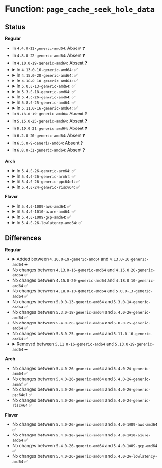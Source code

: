 # Function: <code>page_cache_seek_hole_data</code>

## Status
<b>Regular</b>
<ul>
<li>
In <code>4.4.0-21-generic-amd64</code>: Absent ❓
</li>
<li>
In <code>4.8.0-22-generic-amd64</code>: Absent ❓
</li>
<li>
In <code>4.10.0-19-generic-amd64</code>: Absent ❓
</li>
<li>
<details>
<summary>In <code>4.13.0-16-generic-amd64</code>: ✅</summary>

```c
loff_t page_cache_seek_hole_data(struct inode * inode, loff_t offset, loff_t length, int whence)
```

```json
{
  "name": "page_cache_seek_hole_data",
  "collision_type": "Unique Global",
  "inline_type": "No",
  "funcs": [
    {
      "addr": 18446744071581532832,
      "name": "page_cache_seek_hole_data",
      "external": true,
      "loc": "fs/buffer.c:3538",
      "file": "fs/buffer.c",
      "inline": "seen, unknown",
      "caller_inline": [],
      "caller_func": [
        "fs/iomap.c:iomap_seek_data_actor",
        "fs/iomap.c:iomap_seek_hole_actor"
      ]
    }
  ],
  "symbols": [
    {
      "addr": 18446744071581532832,
      "name": "page_cache_seek_hole_data",
      "section": ".text",
      "bind": "STB_GLOBAL",
      "size": 740
    }
  ]
}
```
</details>
</li>
<li>
<details>
<summary>In <code>4.15.0-20-generic-amd64</code>: ✅</summary>

```c
loff_t page_cache_seek_hole_data(struct inode * inode, loff_t offset, loff_t length, int whence)
```

```json
{
  "name": "page_cache_seek_hole_data",
  "collision_type": "Unique Global",
  "inline_type": "No",
  "funcs": [
    {
      "addr": 18446744071581675440,
      "name": "page_cache_seek_hole_data",
      "external": true,
      "loc": "fs/buffer.c:3506",
      "file": "fs/buffer.c",
      "inline": "seen, unknown",
      "caller_inline": [],
      "caller_func": [
        "fs/iomap.c:iomap_seek_data_actor",
        "fs/iomap.c:iomap_seek_hole_actor"
      ]
    }
  ],
  "symbols": [
    {
      "addr": 18446744071581675440,
      "name": "page_cache_seek_hole_data",
      "section": ".text",
      "bind": "STB_GLOBAL",
      "size": 658
    }
  ]
}
```
</details>
</li>
<li>
<details>
<summary>In <code>4.18.0-10-generic-amd64</code>: ✅</summary>

```c
loff_t page_cache_seek_hole_data(struct inode * inode, loff_t offset, loff_t length, int whence)
```

```json
{
  "name": "page_cache_seek_hole_data",
  "collision_type": "Unique Static",
  "inline_type": "No",
  "funcs": [
    {
      "addr": 18446744071582046960,
      "name": "page_cache_seek_hole_data",
      "external": false,
      "loc": "fs/iomap.c:657",
      "file": "fs/iomap.c",
      "inline": "seen, unknown",
      "caller_inline": [],
      "caller_func": [
        "fs/iomap.c:iomap_seek_data_actor",
        "fs/iomap.c:iomap_seek_hole_actor"
      ]
    }
  ],
  "symbols": [
    {
      "addr": 18446744071582046960,
      "name": "page_cache_seek_hole_data",
      "section": ".text",
      "bind": "STB_LOCAL",
      "size": 896
    }
  ]
}
```
</details>
</li>
<li>
<details>
<summary>In <code>5.0.0-13-generic-amd64</code>: ✅</summary>

```c
loff_t page_cache_seek_hole_data(struct inode * inode, loff_t offset, loff_t length, int whence)
```

```json
{
  "name": "page_cache_seek_hole_data",
  "collision_type": "Unique Static",
  "inline_type": "No",
  "funcs": [
    {
      "addr": 18446744071582140832,
      "name": "page_cache_seek_hole_data",
      "external": false,
      "loc": "fs/iomap.c:1291",
      "file": "fs/iomap.c",
      "inline": "seen, unknown",
      "caller_inline": [],
      "caller_func": [
        "fs/iomap.c:iomap_seek_data_actor",
        "fs/iomap.c:iomap_seek_hole_actor"
      ]
    }
  ],
  "symbols": [
    {
      "addr": 18446744071582140832,
      "name": "page_cache_seek_hole_data",
      "section": ".text",
      "bind": "STB_LOCAL",
      "size": 902
    }
  ]
}
```
</details>
</li>
<li>
<details>
<summary>In <code>5.3.0-18-generic-amd64</code>: ✅</summary>

```c
loff_t page_cache_seek_hole_data(struct inode * inode, loff_t offset, loff_t length, int whence)
```

```json
{
  "name": "page_cache_seek_hole_data",
  "collision_type": "Unique Static",
  "inline_type": "No",
  "funcs": [
    {
      "addr": 18446744071582310784,
      "name": "page_cache_seek_hole_data",
      "external": false,
      "loc": "fs/iomap/seek.c:74",
      "file": "fs/iomap/seek.c",
      "inline": "seen, unknown",
      "caller_inline": [],
      "caller_func": [
        "fs/iomap/seek.c:iomap_seek_data_actor",
        "fs/iomap/seek.c:iomap_seek_hole_actor"
      ]
    }
  ],
  "symbols": [
    {
      "addr": 18446744071582310784,
      "name": "page_cache_seek_hole_data",
      "section": ".text",
      "bind": "STB_LOCAL",
      "size": 837
    }
  ]
}
```
</details>
</li>
<li>
<details>
<summary>In <code>5.4.0-26-generic-amd64</code>: ✅</summary>

```c
loff_t page_cache_seek_hole_data(struct inode * inode, loff_t offset, loff_t length, int whence)
```

```json
{
  "name": "page_cache_seek_hole_data",
  "collision_type": "Unique Static",
  "inline_type": "No",
  "funcs": [
    {
      "addr": 18446744071582409840,
      "name": "page_cache_seek_hole_data",
      "external": false,
      "loc": "fs/iomap/seek.c:74",
      "file": "fs/iomap/seek.c",
      "inline": "seen, unknown",
      "caller_inline": [],
      "caller_func": [
        "fs/iomap/seek.c:iomap_seek_data_actor",
        "fs/iomap/seek.c:iomap_seek_hole_actor"
      ]
    }
  ],
  "symbols": [
    {
      "addr": 18446744071582409840,
      "name": "page_cache_seek_hole_data",
      "section": ".text",
      "bind": "STB_LOCAL",
      "size": 837
    }
  ]
}
```
</details>
</li>
<li>
<details>
<summary>In <code>5.8.0-25-generic-amd64</code>: ✅</summary>

```c
loff_t page_cache_seek_hole_data(struct inode * inode, loff_t offset, loff_t length, int whence)
```

```json
{
  "name": "page_cache_seek_hole_data",
  "collision_type": "Unique Static",
  "inline_type": "No",
  "funcs": [
    {
      "addr": 18446744071582703568,
      "name": "page_cache_seek_hole_data",
      "external": false,
      "loc": "fs/iomap/seek.c:74",
      "file": "fs/iomap/seek.c",
      "inline": "seen, unknown",
      "caller_inline": [],
      "caller_func": [
        "fs/iomap/seek.c:iomap_seek_data_actor",
        "fs/iomap/seek.c:iomap_seek_hole_actor"
      ]
    }
  ],
  "symbols": [
    {
      "addr": 18446744071582703568,
      "name": "page_cache_seek_hole_data",
      "section": ".text",
      "bind": "STB_LOCAL",
      "size": 832
    }
  ]
}
```
</details>
</li>
<li>
<details>
<summary>In <code>5.11.0-16-generic-amd64</code>: ✅</summary>

```c
loff_t page_cache_seek_hole_data(struct inode * inode, loff_t offset, loff_t length, int whence)
```

```json
{
  "name": "page_cache_seek_hole_data",
  "collision_type": "Unique Static",
  "inline_type": "No",
  "funcs": [
    {
      "addr": 18446744071582774848,
      "name": "page_cache_seek_hole_data",
      "external": false,
      "loc": "fs/iomap/seek.c:74",
      "file": "fs/iomap/seek.c",
      "inline": "seen, unknown",
      "caller_inline": [],
      "caller_func": [
        "fs/iomap/seek.c:iomap_seek_data_actor",
        "fs/iomap/seek.c:iomap_seek_hole_actor"
      ]
    }
  ],
  "symbols": [
    {
      "addr": 18446744071582774848,
      "name": "page_cache_seek_hole_data",
      "section": ".text",
      "bind": "STB_LOCAL",
      "size": 832
    }
  ]
}
```
</details>
</li>
<li>
In <code>5.13.0-19-generic-amd64</code>: Absent ❓
</li>
<li>
In <code>5.15.0-25-generic-amd64</code>: Absent ❓
</li>
<li>
In <code>5.19.0-21-generic-amd64</code>: Absent ❓
</li>
<li>
In <code>6.2.0-20-generic-amd64</code>: Absent ❓
</li>
<li>
In <code>6.5.0-9-generic-amd64</code>: Absent ❓
</li>
<li>
In <code>6.8.0-31-generic-amd64</code>: Absent ❓
</li>
</ul>
<b>Arch</b>
<ul>
<li>
<details>
<summary>In <code>5.4.0-26-generic-arm64</code>: ✅</summary>

```c
loff_t page_cache_seek_hole_data(struct inode * inode, loff_t offset, loff_t length, int whence)
```

```json
{
  "name": "page_cache_seek_hole_data",
  "collision_type": "Unique Static",
  "inline_type": "No",
  "funcs": [
    {
      "addr": 18446603336494013504,
      "name": "page_cache_seek_hole_data",
      "external": false,
      "loc": "fs/iomap/seek.c:74",
      "file": "fs/iomap/seek.c",
      "inline": "seen, unknown",
      "caller_inline": [],
      "caller_func": [
        "fs/iomap/seek.c:iomap_seek_data_actor",
        "fs/iomap/seek.c:iomap_seek_hole_actor"
      ]
    }
  ],
  "symbols": [
    {
      "addr": 18446603336494013504,
      "name": "page_cache_seek_hole_data",
      "section": ".text",
      "bind": "STB_LOCAL",
      "size": 732
    }
  ]
}
```
</details>
</li>
<li>
<details>
<summary>In <code>5.4.0-26-generic-armhf</code>: ✅</summary>

```c
loff_t page_cache_seek_hole_data(struct inode * inode, loff_t offset, loff_t length, int whence)
```

```json
{
  "name": "page_cache_seek_hole_data",
  "collision_type": "Unique Static",
  "inline_type": "No",
  "funcs": [
    {
      "addr": 3227478896,
      "name": "page_cache_seek_hole_data",
      "external": false,
      "loc": "fs/iomap/seek.c:74",
      "file": "fs/iomap/seek.c",
      "inline": "seen, unknown",
      "caller_inline": [],
      "caller_func": [
        "fs/iomap/seek.c:iomap_seek_data_actor",
        "fs/iomap/seek.c:iomap_seek_hole_actor"
      ]
    }
  ],
  "symbols": [
    {
      "addr": 3227478896,
      "name": "page_cache_seek_hole_data",
      "section": ".text",
      "bind": "STB_LOCAL",
      "size": 972
    }
  ]
}
```
</details>
</li>
<li>
<details>
<summary>In <code>5.4.0-26-generic-ppc64el</code>: ✅</summary>

```c
loff_t page_cache_seek_hole_data(struct inode * inode, loff_t offset, loff_t length, int whence)
```

```json
{
  "name": "page_cache_seek_hole_data",
  "collision_type": "Unique Static",
  "inline_type": "No",
  "funcs": [
    {
      "addr": 13835058055287664336,
      "name": "page_cache_seek_hole_data",
      "external": false,
      "loc": "fs/iomap/seek.c:74",
      "file": "fs/iomap/seek.c",
      "inline": "seen, unknown",
      "caller_inline": [],
      "caller_func": [
        "fs/iomap/seek.c:iomap_seek_data_actor",
        "fs/iomap/seek.c:iomap_seek_hole_actor"
      ]
    }
  ],
  "symbols": [
    {
      "addr": 13835058055287664336,
      "name": "page_cache_seek_hole_data",
      "section": ".text",
      "bind": "STB_LOCAL",
      "size": 1036
    }
  ]
}
```
</details>
</li>
<li>
<details>
<summary>In <code>5.4.0-24-generic-riscv64</code>: ✅</summary>

```c
loff_t page_cache_seek_hole_data(struct inode * inode, loff_t offset, loff_t length, int whence)
```

```json
{
  "name": "page_cache_seek_hole_data",
  "collision_type": "Unique Static",
  "inline_type": "No",
  "funcs": [
    {
      "addr": 18446743936273524374,
      "name": "page_cache_seek_hole_data",
      "external": false,
      "loc": "fs/iomap/seek.c:74",
      "file": "fs/iomap/seek.c",
      "inline": "seen, unknown",
      "caller_inline": [],
      "caller_func": [
        "fs/iomap/seek.c:iomap_seek_data_actor",
        "fs/iomap/seek.c:iomap_seek_hole_actor"
      ]
    }
  ],
  "symbols": [
    {
      "addr": 18446743936273524374,
      "name": "page_cache_seek_hole_data",
      "section": ".text",
      "bind": "STB_LOCAL",
      "size": 582
    }
  ]
}
```
</details>
</li>
</ul>
<b>Flavor</b>
<ul>
<li>
<details>
<summary>In <code>5.4.0-1009-aws-amd64</code>: ✅</summary>

```c
loff_t page_cache_seek_hole_data(struct inode * inode, loff_t offset, loff_t length, int whence)
```

```json
{
  "name": "page_cache_seek_hole_data",
  "collision_type": "Unique Static",
  "inline_type": "No",
  "funcs": [
    {
      "addr": 18446744071582378576,
      "name": "page_cache_seek_hole_data",
      "external": false,
      "loc": "fs/iomap/seek.c:74",
      "file": "fs/iomap/seek.c",
      "inline": "seen, unknown",
      "caller_inline": [],
      "caller_func": [
        "fs/iomap/seek.c:iomap_seek_data_actor",
        "fs/iomap/seek.c:iomap_seek_hole_actor"
      ]
    }
  ],
  "symbols": [
    {
      "addr": 18446744071582378576,
      "name": "page_cache_seek_hole_data",
      "section": ".text",
      "bind": "STB_LOCAL",
      "size": 837
    }
  ]
}
```
</details>
</li>
<li>
<details>
<summary>In <code>5.4.0-1010-azure-amd64</code>: ✅</summary>

```c
loff_t page_cache_seek_hole_data(struct inode * inode, loff_t offset, loff_t length, int whence)
```

```json
{
  "name": "page_cache_seek_hole_data",
  "collision_type": "Unique Static",
  "inline_type": "No",
  "funcs": [
    {
      "addr": 18446744071582316272,
      "name": "page_cache_seek_hole_data",
      "external": false,
      "loc": "fs/iomap/seek.c:74",
      "file": "fs/iomap/seek.c",
      "inline": "seen, unknown",
      "caller_inline": [],
      "caller_func": [
        "fs/iomap/seek.c:iomap_seek_data_actor",
        "fs/iomap/seek.c:iomap_seek_hole_actor"
      ]
    }
  ],
  "symbols": [
    {
      "addr": 18446744071582316272,
      "name": "page_cache_seek_hole_data",
      "section": ".text",
      "bind": "STB_LOCAL",
      "size": 837
    }
  ]
}
```
</details>
</li>
<li>
<details>
<summary>In <code>5.4.0-1009-gcp-amd64</code>: ✅</summary>

```c
loff_t page_cache_seek_hole_data(struct inode * inode, loff_t offset, loff_t length, int whence)
```

```json
{
  "name": "page_cache_seek_hole_data",
  "collision_type": "Unique Static",
  "inline_type": "No",
  "funcs": [
    {
      "addr": 18446744071582369056,
      "name": "page_cache_seek_hole_data",
      "external": false,
      "loc": "fs/iomap/seek.c:74",
      "file": "fs/iomap/seek.c",
      "inline": "seen, unknown",
      "caller_inline": [],
      "caller_func": [
        "fs/iomap/seek.c:iomap_seek_data_actor",
        "fs/iomap/seek.c:iomap_seek_hole_actor"
      ]
    }
  ],
  "symbols": [
    {
      "addr": 18446744071582369056,
      "name": "page_cache_seek_hole_data",
      "section": ".text",
      "bind": "STB_LOCAL",
      "size": 837
    }
  ]
}
```
</details>
</li>
<li>
<details>
<summary>In <code>5.4.0-26-lowlatency-amd64</code>: ✅</summary>

```c
loff_t page_cache_seek_hole_data(struct inode * inode, loff_t offset, loff_t length, int whence)
```

```json
{
  "name": "page_cache_seek_hole_data",
  "collision_type": "Unique Static",
  "inline_type": "No",
  "funcs": [
    {
      "addr": 18446744071582448752,
      "name": "page_cache_seek_hole_data",
      "external": false,
      "loc": "fs/iomap/seek.c:74",
      "file": "fs/iomap/seek.c",
      "inline": "seen, unknown",
      "caller_inline": [],
      "caller_func": [
        "fs/iomap/seek.c:iomap_seek_data_actor",
        "fs/iomap/seek.c:iomap_seek_hole_actor"
      ]
    }
  ],
  "symbols": [
    {
      "addr": 18446744071582448752,
      "name": "page_cache_seek_hole_data",
      "section": ".text",
      "bind": "STB_LOCAL",
      "size": 879
    }
  ]
}
```
</details>
</li>
</ul>

## Differences
<b>Regular</b>
<ul>
<li>
<details>
<summary>Added between <code>4.10.0-19-generic-amd64</code> and <code>4.13.0-16-generic-amd64</code> ➕</summary>

```c
loff_t page_cache_seek_hole_data(struct inode * inode, loff_t offset, loff_t length, int whence)
```
</details>
</li>
<li>
No changes between <code>4.13.0-16-generic-amd64</code> and <code>4.15.0-20-generic-amd64</code> ✅
</li>
<li>
No changes between <code>4.15.0-20-generic-amd64</code> and <code>4.18.0-10-generic-amd64</code> ✅
</li>
<li>
No changes between <code>4.18.0-10-generic-amd64</code> and <code>5.0.0-13-generic-amd64</code> ✅
</li>
<li>
No changes between <code>5.0.0-13-generic-amd64</code> and <code>5.3.0-18-generic-amd64</code> ✅
</li>
<li>
No changes between <code>5.3.0-18-generic-amd64</code> and <code>5.4.0-26-generic-amd64</code> ✅
</li>
<li>
No changes between <code>5.4.0-26-generic-amd64</code> and <code>5.8.0-25-generic-amd64</code> ✅
</li>
<li>
No changes between <code>5.8.0-25-generic-amd64</code> and <code>5.11.0-16-generic-amd64</code> ✅
</li>
<li>
<details>
<summary>Removed between <code>5.11.0-16-generic-amd64</code> and <code>5.13.0-19-generic-amd64</code> ➖</summary>

```c
loff_t page_cache_seek_hole_data(struct inode * inode, loff_t offset, loff_t length, int whence)
```
</details>
</li>
</ul>
<b>Arch</b>
<ul>
<li>
No changes between <code>5.4.0-26-generic-amd64</code> and <code>5.4.0-26-generic-arm64</code> ✅
</li>
<li>
No changes between <code>5.4.0-26-generic-amd64</code> and <code>5.4.0-26-generic-armhf</code> ✅
</li>
<li>
No changes between <code>5.4.0-26-generic-amd64</code> and <code>5.4.0-26-generic-ppc64el</code> ✅
</li>
<li>
No changes between <code>5.4.0-26-generic-amd64</code> and <code>5.4.0-24-generic-riscv64</code> ✅
</li>
</ul>
<b>Flavor</b>
<ul>
<li>
No changes between <code>5.4.0-26-generic-amd64</code> and <code>5.4.0-1009-aws-amd64</code> ✅
</li>
<li>
No changes between <code>5.4.0-26-generic-amd64</code> and <code>5.4.0-1010-azure-amd64</code> ✅
</li>
<li>
No changes between <code>5.4.0-26-generic-amd64</code> and <code>5.4.0-1009-gcp-amd64</code> ✅
</li>
<li>
No changes between <code>5.4.0-26-generic-amd64</code> and <code>5.4.0-26-lowlatency-amd64</code> ✅
</li>
</ul>
